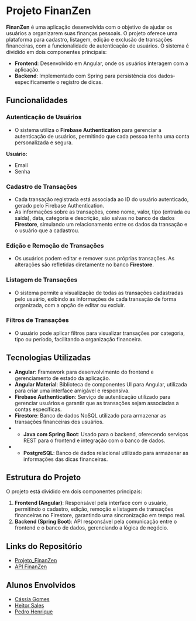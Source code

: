 # Projeto FinanZen

**FinanZen** é uma aplicação desenvolvida com o objetivo de ajudar os usuários a organizarem suas finanças pessoais. O projeto oferece uma plataforma para cadastro, listagem, edição e exclusão de transações financeiras, com a funcionalidade de autenticação de usuários. O sistema é dividido em dois componentes principais:

- **Frontend**: Desenvolvido em Angular, onde os usuários interagem com a aplicação.
- **Backend**: Implementado com Spring para persistência dos dados- especificamente o registro de dicas.

## Funcionalidades

### Autenticação de Usuários

- O sistema utiliza o **Firebase Authentication** para gerenciar a autenticação de usuários, permitindo que cada pessoa tenha uma conta personalizada e segura.

**Usuário:** 
- Email
- Senha

### Cadastro de Transações

- Cada transação registrada está associada ao ID do usuário autenticado, gerado pelo Firebase Authentication.
- As informações sobre as transações, como nome, valor, tipo (entrada ou saída), data, categoria e descrição, são salvas no banco de dados **Firestore**, simulando um relacionamento entre os dados da transação e o usuário que a cadastrou.

### Edição e Remoção de Transações

- Os usuários podem editar e remover suas próprias transações. As alterações são refletidas diretamente no banco **Firestore**.

### Listagem de Transações

- O sistema permite a visualização de todas as transações cadastradas pelo usuário, exibindo as informações de cada transação de forma organizada, com a opção de editar ou excluir.

### Filtros de Transações

- O usuário pode aplicar filtros para visualizar transações por categoria, tipo ou período, facilitando a organização financeira.

## Tecnologias Utilizadas

- **Angular**: Framework para desenvolvimento do frontend e gerenciamento de estado da aplicação.
- **Angular Material**: Biblioteca de componentes UI para Angular, utilizada para criar uma interface amigável e responsiva.
- **Firebase Authentication**: Serviço de autenticação utilizado para gerenciar usuários e garantir que as transações sejam associadas a contas específicas.
- **Firestore**: Banco de dados NoSQL utilizado para armazenar as transações financeiras dos usuários.
- - **Java com Spring Boot**: Usado para o backend, oferecendo serviços REST para o frontend e integração com o banco de dados.
- - **PostgreSQL**: Banco de dados relacional utilizado para armazenar as informações das dicas financeiras.

## Estrutura do Projeto

O projeto está dividido em dois componentes principais:

1. **Frontend (Angular)**: Responsável pela interface com o usuário, permitindo o cadastro, edição, remoção e listagem de transações financeiras  no Firestore, garantindo uma sincronização em tempo real.
2. **Backend (Spring Boot)**: API responsável pela comunicação entre o frontend e o banco de dados, gerenciando a lógica de negócio.

## Links do Repositório

- [Projeto_FinanZen](https://github.com/cassiaagomes/Gestao_Financeira)
- [API FinanZen](https://github.com/cassiaagomes/FinanZen---SpingBoot)

## Alunos Envolvidos

- [Cássia Gomes](https://github.com/cassiaagomes)
- [Heitor Sales](https://github.com/heitor-sales)
- [Pedro Henrique](https://github.com/Phenrique-sousa)
